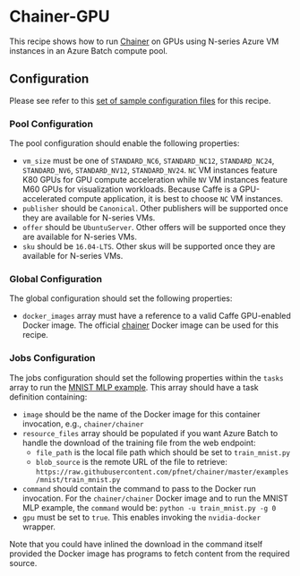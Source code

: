 # Chainer-GPU
This recipe shows how to run [Chainer](http://chainer.org/) on
GPUs using N-series Azure VM instances in an Azure Batch compute pool.

## Configuration
Please see refer to this [set of sample configuration files](./config) for
this recipe.

### Pool Configuration
The pool configuration should enable the following properties:
* `vm_size` must be one of `STANDARD_NC6`, `STANDARD_NC12`, `STANDARD_NC24`,
`STANDARD_NV6`, `STANDARD_NV12`, `STANDARD_NV24`. `NC` VM instances feature
K80 GPUs for GPU compute acceleration while `NV` VM instances feature
M60 GPUs for visualization workloads. Because Caffe is a GPU-accelerated
compute application, it is best to choose `NC` VM instances.
* `publisher` should be `Canonical`. Other publishers will be supported
once they are available for N-series VMs.
* `offer` should be `UbuntuServer`. Other offers will be supported once they
are available for N-series VMs.
* `sku` should be `16.04-LTS`. Other skus will be supported once they are
available for N-series VMs.

### Global Configuration
The global configuration should set the following properties:
* `docker_images` array must have a reference to a valid Caffe GPU-enabled
Docker image. The official [chainer](https://hub.docker.com/r/chainer/chainer/)
Docker image can be used for this recipe.

### Jobs Configuration
The jobs configuration should set the following properties within the `tasks`
array to run the
[MNIST MLP example](https://github.com/pfnet/chainer/tree/master/examples/mnist).
This array should have a task definition containing:
* `image` should be the name of the Docker image for this container invocation,
e.g., `chainer/chainer`
* `resource_files` array should be populated if you want Azure Batch to handle
the download of the training file from the web endpoint:
  * `file_path` is the local file path which should be set to
    `train_mnist.py`
  * `blob_source` is the remote URL of the file to retrieve:
    `https://raw.githubusercontent.com/pfnet/chainer/master/examples/mnist/train_mnist.py`
* `command` should contain the command to pass to the Docker run invocation.
For the `chainer/chainer` Docker image and to run the MNIST MLP example, the
`command` would be: `python -u train_mnist.py -g 0`
* `gpu` must be set to `true`. This enables invoking the `nvidia-docker`
wrapper.

Note that you could have inlined the download in the command itself provided
the Docker image has programs to fetch content from the required source.
